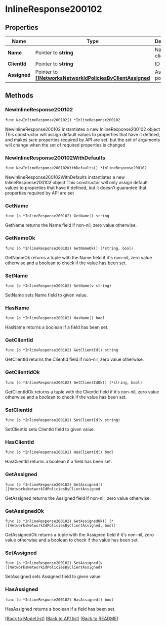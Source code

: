 # InlineResponse200102

## Properties

Name | Type | Description | Notes
------------ | ------------- | ------------- | -------------
**Name** | Pointer to **string** | Name of client | [optional] 
**ClientId** | Pointer to **string** | ID of client | [optional] 
**Assigned** | Pointer to [**[]NetworksNetworkIdPoliciesByClientAssigned**](NetworksNetworkIdPoliciesByClientAssigned.md) | Assigned policies | [optional] 

## Methods

### NewInlineResponse200102

`func NewInlineResponse200102() *InlineResponse200102`

NewInlineResponse200102 instantiates a new InlineResponse200102 object
This constructor will assign default values to properties that have it defined,
and makes sure properties required by API are set, but the set of arguments
will change when the set of required properties is changed

### NewInlineResponse200102WithDefaults

`func NewInlineResponse200102WithDefaults() *InlineResponse200102`

NewInlineResponse200102WithDefaults instantiates a new InlineResponse200102 object
This constructor will only assign default values to properties that have it defined,
but it doesn't guarantee that properties required by API are set

### GetName

`func (o *InlineResponse200102) GetName() string`

GetName returns the Name field if non-nil, zero value otherwise.

### GetNameOk

`func (o *InlineResponse200102) GetNameOk() (*string, bool)`

GetNameOk returns a tuple with the Name field if it's non-nil, zero value otherwise
and a boolean to check if the value has been set.

### SetName

`func (o *InlineResponse200102) SetName(v string)`

SetName sets Name field to given value.

### HasName

`func (o *InlineResponse200102) HasName() bool`

HasName returns a boolean if a field has been set.

### GetClientId

`func (o *InlineResponse200102) GetClientId() string`

GetClientId returns the ClientId field if non-nil, zero value otherwise.

### GetClientIdOk

`func (o *InlineResponse200102) GetClientIdOk() (*string, bool)`

GetClientIdOk returns a tuple with the ClientId field if it's non-nil, zero value otherwise
and a boolean to check if the value has been set.

### SetClientId

`func (o *InlineResponse200102) SetClientId(v string)`

SetClientId sets ClientId field to given value.

### HasClientId

`func (o *InlineResponse200102) HasClientId() bool`

HasClientId returns a boolean if a field has been set.

### GetAssigned

`func (o *InlineResponse200102) GetAssigned() []NetworksNetworkIdPoliciesByClientAssigned`

GetAssigned returns the Assigned field if non-nil, zero value otherwise.

### GetAssignedOk

`func (o *InlineResponse200102) GetAssignedOk() (*[]NetworksNetworkIdPoliciesByClientAssigned, bool)`

GetAssignedOk returns a tuple with the Assigned field if it's non-nil, zero value otherwise
and a boolean to check if the value has been set.

### SetAssigned

`func (o *InlineResponse200102) SetAssigned(v []NetworksNetworkIdPoliciesByClientAssigned)`

SetAssigned sets Assigned field to given value.

### HasAssigned

`func (o *InlineResponse200102) HasAssigned() bool`

HasAssigned returns a boolean if a field has been set.


[[Back to Model list]](../README.md#documentation-for-models) [[Back to API list]](../README.md#documentation-for-api-endpoints) [[Back to README]](../README.md)



